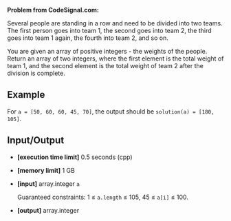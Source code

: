 **Problem from CodeSignal.com:**

Several people are standing in a row and need to be divided into two teams. The first person goes into team 1, the second goes into team 2, the third goes into team 1 again, the fourth into team 2, and so on.

You are given an array of positive integers - the weights of the people. Return an array of two integers, where the first element is the total weight of team 1, and the second element is the total weight of team 2 after the division is complete.

## Example

For `a = [50, 60, 60, 45, 70]`, the output should be `solution(a) = [180, 105]`.

## Input/Output

- **[execution time limit]** 0.5 seconds (cpp)
- **[memory limit]** 1 GB
- **[input]** array.integer `a`

  Guaranteed constraints:
  1 ≤ `a.length` ≤ 105,
  45 ≤ `a[i]` ≤ 100.

- **[output]** array.integer